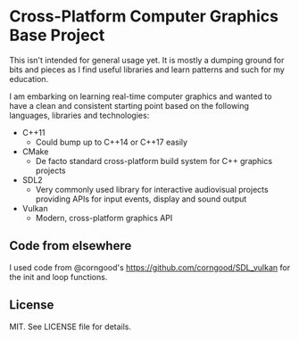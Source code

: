 # Cross-Platform Computer Graphics Base Project

This isn't intended for general usage yet. It is mostly a dumping ground for
bits and pieces as I find useful libraries and learn patterns and such for my
education.

I am embarking on learning real-time computer graphics and wanted to have a
clean and consistent starting point based on the following languages, libraries
and technologies:

- C++11
    - Could bump up to C++14 or C++17 easily
- CMake
    - De facto standard cross-platform build system for C++ graphics projects
- SDL2
    - Very commonly used library for interactive audiovisual projects providing
      APIs for input events, display and sound output
- Vulkan
    - Modern, cross-platform graphics API

## Code from elsewhere

I used code from @corngood's https://github.com/corngood/SDL_vulkan for the init
and loop functions.

## License

MIT. See LICENSE file for details.
